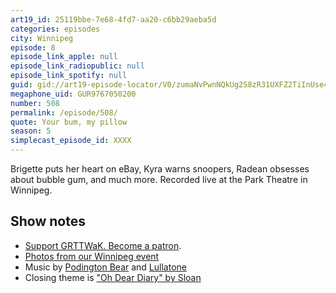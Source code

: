 ```yaml
---
art19_id: 25119bbe-7e68-4fd7-aa20-c6bb29aeba5d
categories: episodes
city: Winnipeg
episode: 8
episode_link_apple: null
episode_link_radiopublic: null
episode_link_spotify: null
guid: gid://art19-episode-locator/V0/zumaNvPwnNQkUg2S8zR31UXFZ2TiInUse4OLSXyMmFY
megaphone_uid: GUR9767050200
number: 508
permalink: /episode/508/
quote: Your bum, my pillow
season: 5
simplecast_episode_id: XXXX
---
```


Brigette puts her heart on eBay, Kyra warns snoopers, Radean obsesses about bubble gum, and much more. Recorded live at the Park Theatre in Winnipeg.

## Show notes
* [Support GRTTWaK. Become a patron](https://grownupsreadthingstheywroteaskids.com/support/?utm_source=podcast&utm_medium=referral&utm_campaign=508).
* [Photos from our Winnipeg event](https://www.facebook.com/media/set/?set=a.10155716327903600.1073741913.121054468599&type=1&l=2ff274cc12)
* Music by [Podington Bear](https://geo.itunes.apple.com/us/artist/podington-bear/id250459572?at=10lR7u&mt=1&app=music) and [Lullatone](https://geo.itunes.apple.com/us/artist/lullatone/id34467705?at=10lR7u&mt=1&app=music)
* Closing theme is ["Oh Dear Diary" by Sloan](http://sloan.spinshop.com/details/9850)